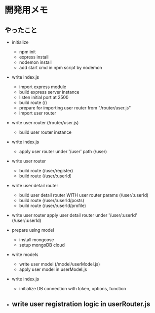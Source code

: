 # 開発用メモ

## やったこと

- initialize
  - npm init
  - express install
  - nodemon install
  - add start cmd in npm script by nodemon

- write index.js
  - import express module
  - build express server instance
  - listen initial port at 2500
  - build route (/)
  - prepare for importing user router from "/router/user.js"
  - import user router

- write user router (/router/user.js)
  - build user router instance

- write index.js
  - apply user router under '/user' path (/user)

- write user router
  - build route (/user/register) 
  - build route (/user/:userId)

- write user detail router
  - build user detail router WITH user router params (/user/:userId)
  - build route (/user/:userId/posts)
  - build route (/user/:userId/profile)

- write user router
  apply user detail router under '/user/:userId' (/user/:userId)

- prepare using model
  - install mongoose
  - setup mongoDB cloud

- write models
  - write user model (/model/userModel.js)
  - apply user model in userModel.js

- write index.js
  - initialize DB connection with token, options, function

- write user registration logic in userRouter.js
  - 


